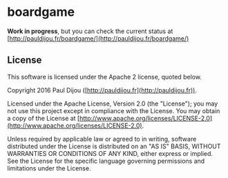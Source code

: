 # boardgame

**Work in progress**, but you can check the current status at [http://pauldijou.fr/boardgame/](http://pauldijou.fr/boardgame/)

## License

This software is licensed under the Apache 2 license, quoted below.

Copyright 2016 Paul Dijou ([http://pauldijou.fr](http://pauldijou.fr)).

Licensed under the Apache License, Version 2.0 (the "License"); you may not use this project except in compliance with the License. You may obtain a copy of the License at [http://www.apache.org/licenses/LICENSE-2.0](http://www.apache.org/licenses/LICENSE-2.0).

Unless required by applicable law or agreed to in writing, software distributed under the License is distributed on an "AS IS" BASIS, WITHOUT WARRANTIES OR CONDITIONS OF ANY KIND, either express or implied. See the License for the specific language governing permissions and limitations under the License.
